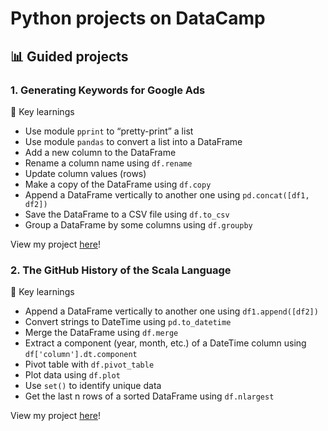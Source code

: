 # Python projects on DataCamp
## 📊 Guided projects

### 1. Generating Keywords for Google Ads
🔑 Key learnings
* Use module ```pprint``` to “pretty-print” a list
* Use module ```pandas``` to convert a list into a DataFrame
* Add a new column to the DataFrame
* Rename a column name using ```df.rename```
* Update column values (rows)
* Make a copy of the DataFrame using ```df.copy```
* Append a DataFrame vertically to another one using ```pd.concat([df1, df2])```
* Save the DataFrame to a CSV file using ```df.to_csv```
* Group a DataFrame by some columns using ```df.groupby```

View my project [here](https://github.com/qanhnn12/DataCamp-Python-projects/tree/main/Generating%20Keywords%20for%20Google%20Ads)!

### 2. The GitHub History of the Scala Language
🔑 Key learnings
* Append a DataFrame vertically to another one using ```df1.append([df2])```
* Convert strings to DateTime using ```pd.to_datetime```
* Merge the DataFrame using ```df.merge```
* Extract a component (year, month, etc.) of a DateTime column using ```df['column'].dt.component```
* Pivot table with ```df.pivot_table```
* Plot data using ```df.plot```
* Use ```set()``` to identify unique data
* Get the last n rows of a sorted DataFrame using ```df.nlargest```

View my project [here](https://github.com/qanhnn12/DataCamp-Python-projects/tree/main/The%20GitHub%20History%20of%20the%20Scala%20Language)!
